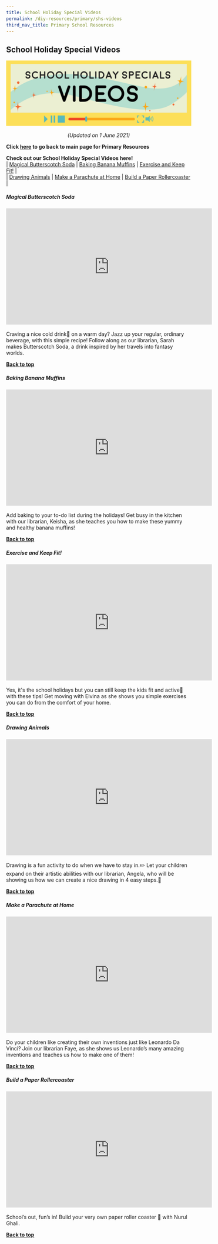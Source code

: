 ```yaml
---
title: School Holiday Special Videos
permalink: /diy-resources/primary/shs-videos
third_nav_title: Primary School Resources
---
```

## **School Holiday Special Videos**
![School Holiday Special Videos header](/images/diyresources/primary/shs-videos-header.png)
<p style="text-align: center;"><i>(Updated on 1 June 2021)</i></p>

<b>Click <a href="/diy-resources/primary/primary-main">here</a>  to go back to main page for Primary Resources</b>

**Check out our School Holiday Special Videos here!**<br>
| [Magical Butterscotch Soda](#magical-butterscotch-soda) | [Baking Banana Muffins](#baking-banana-muffins) | [Exercise and Keep Fit!](#exercise-and-keep-fit) | <br>
| [Drawing Animals](#drawing-animals) | [Make a Parachute at Home](#make-a-parachute-at-home) | [Build a Paper Rollercoaster](#build-a-paper-rollercoaster) |


##### Magical Butterscotch Soda
<center><iframe width="560" height="315" src="https://www.youtube.com/embed/pe58gTDQJmg" frameborder="0" allow="accelerometer; autoplay; clipboard-write; encrypted-media; gyroscope; picture-in-picture" allowfullscreen></iframe></center>

Craving a nice cold drink🥤 on a warm day? Jazz up your regular, ordinary beverage, with this simple recipe! Follow along as our librarian, Sarah makes Butterscotch Soda, a drink inspired by her travels into fantasy worlds. 

<b><a href="#top">Back to top</a></b>


##### Baking Banana Muffins
<center><iframe width="560" height="315" src="https://www.youtube.com/embed/BPGHU2GWMhk" frameborder="0" allow="accelerometer; autoplay; clipboard-write; encrypted-media; gyroscope; picture-in-picture" allowfullscreen></iframe></center>

Add baking to your to-do list during the holidays! Get busy in the kitchen with our librarian, Keisha, as she teaches you how to make these yummy and healthy banana muffins!

<b><a href="#top">Back to top</a></b>


##### Exercise and Keep Fit!
<center><iframe width="560" height="315" src="https://www.youtube.com/embed/kRs8U4FrUgc" frameborder="0" allow="accelerometer; autoplay; clipboard-write; encrypted-media; gyroscope; picture-in-picture" allowfullscreen></iframe></center>

Yes, it's the school holidays but you can still keep the kids fit and active💪 with these tips! Get moving with Elvina as she shows you simple exercises you can do from the comfort of your home.

<b><a href="#top">Back to top</a></b>


##### Drawing Animals
<center><iframe width="560" height="315" src="https://www.youtube.com/embed/S1lcosdpw20" frameborder="0" allow="accelerometer; autoplay; clipboard-write; encrypted-media; gyroscope; picture-in-picture" allowfullscreen></iframe></center>

Drawing is a fun activity to do when we have to stay in.✏️ Let your children expand on their artistic abilities with our librarian, Angela, who will be showing us how we can create a nice drawing in 4 easy steps.🎨

<b><a href="#top">Back to top</a></b>


##### Make a Parachute at Home
<center><iframe width="560" height="315" src="https://www.youtube.com/embed/vUXWrQMa8QY" frameborder="0" allow="accelerometer; autoplay; clipboard-write; encrypted-media; gyroscope; picture-in-picture" allowfullscreen></iframe></center>

Do your children like creating their own inventions just like Leonardo Da Vinci? Join our librarian Faye, as she shows us Leonardo’s many amazing inventions and teaches us how to make one of them!

<b><a href="#top">Back to top</a></b>


##### Build a Paper Rollercoaster
<center><iframe width="560" height="315" src="https://www.youtube.com/embed/D08p42IKWjE" frameborder="0" allow="accelerometer; autoplay; clipboard-write; encrypted-media; gyroscope; picture-in-picture" allowfullscreen></iframe></center>

School’s out, fun’s in! Build your very own paper roller coaster 🎢 with Nurul Ghali.

<b><a href="#top">Back to top</a></b>